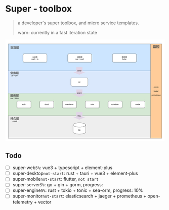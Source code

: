 # Super - toolbox

> a developer's super toolbox, and micro service templates.
>
> warn: currently in a fast iteration state

![super-draft](./super-draft.png)

## Todo
* [ ] super-web`5%`: vue3 + typescript + element-plus
* [ ] super-desktop`not-start`: rust + tauri + vue3 + element-plus
* [ ] super-mobile`not-start`: flutter,   `not start`
* [ ] super-server`5%`: go + gin + gorm,    progress:  
* [ ] super-engine`5%`: rust + tokio + tonic + sea-orm,    progress:  10%
* [ ] super-monitor`not-start`: elasticsearch + jaeger + prometheus + open-telemetry + vector
